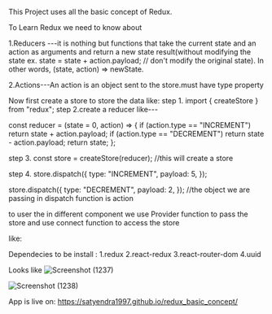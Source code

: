 This  Project uses all the basic concept of Redux.

To Learn Redux we need to know about

1.Reducers ---it is nothing but functions that take the current state and an action as arguments and return a new state result(without modifying the state ex. state = state + action.payload; // don't modify the original state). 
In other words, (state, action) => newState.

2.Actions---An action is an object sent to the store.must have type property

Now first create a store to store the data like:
step 1. import { createStore } from "redux";
step 2.create a reducer like---

const reducer = (state = 0, action) => {
   if (action.type == "INCREMENT") return state + action.payload;
   if (action.type == "DECREMENT") return state - action.payload;
   return state;
 };
 
 step 3. const store = createStore(reducer); //this will create a store
 
 step 4. store.dispatch({
  type: "INCREMENT",
  payload: 5,
});

store.dispatch({
  type: "DECREMENT",
 payload: 2,
 });
 //the object we are passing in dispatch function is action 
 
 to user the in different component we use Provider function to pass the store and use connect function to access the store
 
 like: <Provider store={store}>
    <App />
  </Provider>
  
  Dependecies to be install :
  1.redux
  2.react-redux
  3.react-router-dom
  4.uuid
  
  Looks like
  ![Screenshot (1237)](https://user-images.githubusercontent.com/52390883/164606211-7a4fcf5d-c4bf-4222-adb4-fbf4b77c2b29.png)

  ![Screenshot (1238)](https://user-images.githubusercontent.com/52390883/164606050-18266b1b-4091-44aa-aa91-e777507b9d35.png)

 App is live on:
 https://satyendra1997.github.io/redux_basic_concept/
